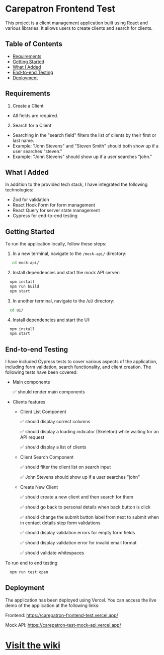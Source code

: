 # Carepatron Frontend Test

This project is a client management application built using React and various libraries. It allows users to create clients and search for clients.

## Table of Contents

- [Requirements](#requirements)
- [Getting Started](#getting-started)
- [What I Added](#what-i-added)
- [End-to-end Testing](#cypress-tests)
- [Deployment](#deployment)

## Requirements

1.  Create a Client

- All fields are required.

2.  Search for a Client

- Searching in the "search field" filters the list of clients by their first or last name.
- Example: "John Stevens" and "Steven Smith" should both show up if a user searches "steven."
- Example: "John Stevens" should show up if a user searches "john."

## What I Added

In addition to the provided tech stack, I have integrated the following technologies:

- Zod for validation
- React Hook Form for form management
- React Query for server state management
- Cypress for end-to-end testing

## Getting Started

To run the application locally, follow these steps:

1. In a new terminal, navigate to the `/mock-api/` directory:

```sh
   cd mock-api/
```

2. Install dependencies and start the mock API server:

```sh
  npm install
  npm run build
  npm start
```

3. In another terminal, navigate to the /ui/ directory:

```sh
  cd ui/
```

4. Install dependencies and start the UI:

```sh
  npm install
  npm start
```

## End-to-end Testing

I have included Cypress tests to cover various aspects of the application, including form validation, search functionality, and client creation. The following tests have been covered:

- Main components

  ✅ should render main components

- Clients features

  - Client List Component

    ✅ should display correct columns

    ✅ should display a loading indicator (Skeleton) while waiting for an API request

    ✅ should display a list of clients

  - Client Search Component

    ✅ should filter the client list on search input

    ✅ John Stevens should show up if a user searches "john"

  - Create New Client

    ✅ should create a new client and then search for them

    ✅ should go back to personal details when back button is click

    ✅ should change the submit button label from next to submit when in contact details step
    form validations

    ✅ should display validation errors for empty form fields

    ✅ should display validation error for invalid email format

    ✅ should validate whitespaces

To run end to end testing

```sh
  npm run test:open
```

## Deployment

The application has been deployed using Vercel. You can access the live demo of the application at the following links:

Frontend: https://carepatron-frontend-test.vercel.app/

Mock API: https://carepatron-test-mock-api.vercel.app/

# [Visit the wiki](https://github.com/Carepatron/Carepatron-Test-Full/wiki)
